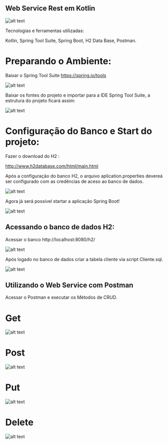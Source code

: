 ## Web Service Rest em Kotlin


![alt text](/imagens/Kotlin.png)



Tecnologias e ferramentas utilizadas:  

Kotlin, Spring Tool Suite, Spring Boot, H2 Data Base, Postman. 

# Preparando o Ambiente:

Baixar o Spring Tool Suite  https://spring.io/tools

![alt text](/imagens/SprinToolSuite.png)

Baixar os fontes do projeto e importar para a IDE Spring Tool Suite, a estrutura do projeto ficará assim:

![alt text](/imagens/EstruturaProjeto.png)

# Configuração do Banco e Start do projeto:

Fazer o download do H2 :

http://www.h2database.com/html/main.html 

Após a configuração do banco H2, o arquivo aplication.properties devereá ser configurado com as credências de aceso ao banco de dados.

![alt text](/imagens/AplicationProperties.png)

Agora já será possível startar a aplicação Spring Boot!

![alt text](/imagens/SpringBoot.png)

## Acessando o banco de dados H2:

Acessar o banco http://localhost:8080/h2/ 

![alt text](/imagens/AcessoBancoH2.png)

 Após logado no banco de dados criar a tabela cliente via script Cliente.sql.

![alt text](/imagens/LogadoNoBanco.png)


## Utilizando o Web Service com Postman

Acessar o Postman e executar os Métodos de CRUD.

# Get

![alt text](/imagens/Get.png)

# Post

![alt text](/imagens/Post.png)

# Put

![alt text](/imagens/Put.png)

# Delete

![alt text](/imagens/Delete.png)
